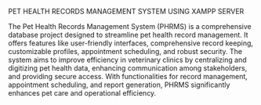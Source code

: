 PET HEALTH RECORDS MANAGEMENT SYSTEM USING XAMPP SERVER


The Pet Health Records Management System (PHRMS) is a comprehensive database project designed to streamline pet health record management. It offers features like user-friendly interfaces, comprehensive record keeping, customizable profiles, appointment scheduling, and robust security. The system aims to improve efficiency in veterinary clinics by centralizing and digitizing pet health data, enhancing communication among stakeholders, and providing secure access. With functionalities for record management, appointment scheduling, and report generation, PHRMS significantly enhances pet care and operational efficiency.
